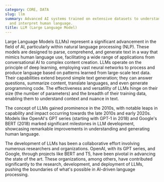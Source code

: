 ```yaml
---
category: CORE, DATA
slug: llm
summary: Advanced AI systems trained on extensive datasets to understand, generate,
  and interpret human language.
title: LLM (Large Language Model)
---
```


Large Language Models (LLMs) represent a significant advancement in the field of AI, particularly within natural language processing (NLP). These models are designed to parse, comprehend, and generate text in a way that mimics human language use, facilitating a wide range of applications from conversational AI to complex content creation. LLMs operate on the principle of deep learning, employing vast neural networks to process and produce language based on patterns learned from large-scale text data. Their capabilities extend beyond simple text generation; they can answer questions, summarize content, translate languages, and even generate programming code. The effectiveness and versatility of LLMs hinge on their size (the number of parameters) and the breadth of their training data, enabling them to understand context and nuance in text.

The concept of LLMs gained prominence in the 2010s, with notable leaps in capability and impact occurring towards the late 2010s and early 2020s. Models like OpenAI's GPT series (starting with GPT-1 in 2018) and Google's BERT (2018) marked significant milestones in LLM development, showcasing remarkable improvements in understanding and generating human language.

The development of LLMs has been a collaborative effort involving numerous researchers and organizations. OpenAI, with its GPT series, and Google, through projects like BERT and T5, have been pivotal in advancing the state of the art. These organizations, among others, have contributed significantly to the research, development, and deployment of LLMs, pushing the boundaries of what's possible in AI-driven language processing.